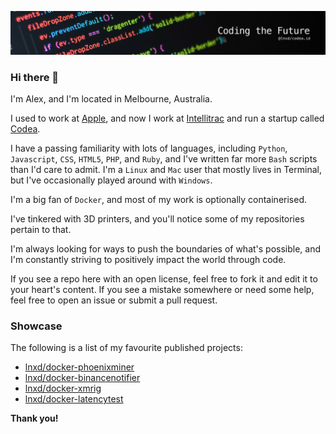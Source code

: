 ![Banner - Coding the Future](https://github.com/lnxd/lnxd/raw/main/banner-codingthefuture.png)

### Hi there  👋

I'm Alex, and I'm located in Melbourne, Australia.

I used to work at [Apple](https://apple.com), and now I work at [Intellitrac](https://intellitrac.com.au) and run a startup called [Codea](https://codea.id).

I have a passing familiarity with lots of languages, including `Python`, `Javascript`, `CSS`, `HTML5`, `PHP`, and `Ruby`, and I've written far more `Bash` scripts than I'd care to admit. I'm a `Linux` and `Mac` user that mostly lives in Terminal, but I've occasionally played around with `Windows`.

I'm a big fan of `Docker`, and most of my work is optionally containerised.

I've tinkered with 3D printers, and you'll notice some of my repositories pertain to that.

I'm always looking for ways to push the boundaries of what's possible, and I'm constantly striving to positively impact the world through code.

If you see a repo here with an open license, feel free to fork it and edit it to your heart's content. If you see a mistake somewhere or need some help, feel free to open an issue or submit a pull request.

### Showcase

The following is a list of my favourite published projects:

* [lnxd/docker-phoenixminer](https://github.com/lnxd/docker-phoenixminer)
* [lnxd/docker-binancenotifier](https://github.com/lnxd/docker-binancenotifier)
* [lnxd/docker-xmrig](https://github.com/lnxd/docker-xmrig)
* [lnxd/docker-latencytest](https://github.com/lnxd/docker-latencytest)

**Thank you!**

